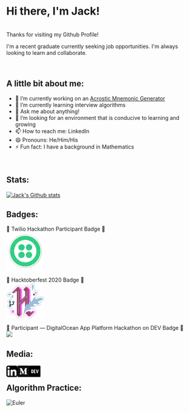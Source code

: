 # Hi there, I'm Jack!

<br/>
Thanks for visiting my Github Profile!  

I'm a recent graduate currently seeking job opportunities. I'm always looking to learn and collaborate.

<br/>

## A little bit about me:

- 🔭 I’m currently working on an [Acrostic Mnemonic Generator](https://github.com/Jackmt9/Mnemonic)
- 🌱 I’m currently learning interview algorithms
- 💬 Ask me about anything!
- 🤔 I’m looking for an environment that is conducive to learning and growing
- 📫 How to reach me: LinkedIn
- 😄 Pronouns: He/Him/His
- ⚡ Fun fact: I have a background in Mathematics

<br/>

## Stats:

<a href="https://github.com/anuraghazra/github-readme-stats">
    <img align="center" src="https://github-readme-stats.vercel.app/api?username=jackmt9&theme=dark" alt="Jack's Github stats" />
</a>

<br/>

## Badges:

🏅 Twilio Hackathon Participant Badge 🏅  
<a href="https://dev.to/badge/twilio-hackathon-participant"> 
    <img width='100px' src="images/twilio.png"/>
</a>

🏅 Hacktoberfest 2020 Badge 🏅  
<a href="https://dev.to/badge/hacktoberfest-2020"> 
    <img width='100px' src="images/hacktoberfest.png"/>
</a>

🏅 Participant — DigitalOcean App Platform Hackathon on DEV Badge 🏅  
<a href="https://dev.to/badge/participant-e2-80-94-digitalocean-app-platform-hackathon-on-dev"> 
    <img width='100px' src="https://res.cloudinary.com/practicaldev/image/fetch/s--GeViEUBY--/c_limit,f_auto,fl_progressive,q_80,w_375/https://dev-to-uploads.s3.amazonaws.com/uploads/badge/badge_image/92/Image_from_iOS__3_.png"/>
</a>

## Media:

<a href="https://www.linkedin.com/in/jackmt9/">
    <img align="left" width="30px" src="images/linkedinButton.png" alt="LinkedIn" />
</a>

<a href="https://medium.com/@jackmt9">
    <img align="left" width="30px" src="images/mediumButton.png" alt="Medium" />
</a>

<a href="https://dev.to/jackmt9">
    <img align="left" width="30px" src="images/devButton.png" alt="Dev" />
</a>

<br/>

## Algorithm Practice:
<!-- <a href="https://leetcode.com/Jackmt9/">
    <img align="left" width="30px" src="images/leetcode.png" alt="Leetcode" />
</a> -->

<a href="https://projecteuler.net/profile/jackmt9.png">
    <img align="left" height="60px" src="https://projecteuler.net/profile/jackmt9.png" alt="Euler" />
</a>

